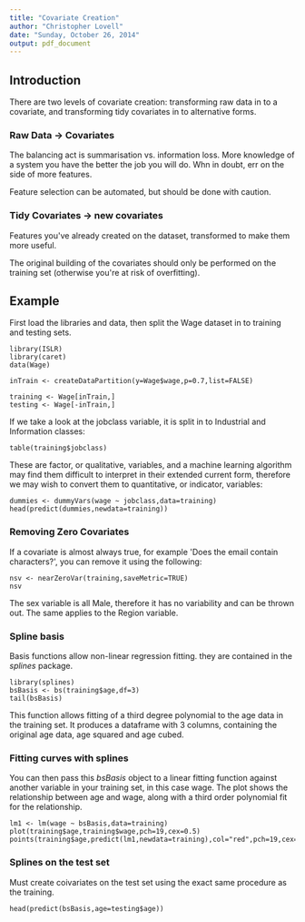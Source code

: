 ```yaml
---
title: "Covariate Creation"
author: "Christopher Lovell"
date: "Sunday, October 26, 2014"
output: pdf_document
---
```



## Introduction
There are two levels of covariate creation: transforming raw data in to a covariate, and transforming tidy covariates in to alternative forms.

### Raw Data -> Covariates
The balancing act is summarisation vs. information loss. More knowledge of a system you have the better the job you will do. Whn in doubt, err on the side of more features.

Feature selection can be automated, but should be done with caution.

### Tidy Covariates -> new covariates
Features you've already created on the dataset, transformed to make them more useful. 

The original building of the covariates should only be performed on the training set (otherwise you're at risk of overfitting).

## Example
First load the libraries and data, then split the Wage dataset in to training and testing sets.

```{r}
library(ISLR)
library(caret)
data(Wage)

inTrain <- createDataPartition(y=Wage$wage,p=0.7,list=FALSE)

training <- Wage[inTrain,]
testing <- Wage[-inTrain,]
```

If we take a look at the jobclass variable, it is split in to Industrial and Information classes:
```{r}
table(training$jobclass)
```

These are factor, or qualitative, variables, and a machine learning algorithm may find them difficult to interpret in their extended current form, therefore we may wish to convert them to quantitative, or indicator, variables:

```{r}
dummies <- dummyVars(wage ~ jobclass,data=training)
head(predict(dummies,newdata=training))
```

### Removing Zero Covariates
If a covariate is almost always true, for example 'Does the email contain characters?', you can remove it using the following:

```{r}
nsv <- nearZeroVar(training,saveMetric=TRUE)
nsv
```

The sex variable is all Male, therefore it has no variability and can be thrown out. The same applies to the Region variable.

### Spline basis
Basis functions allow non-linear regression fitting. they are contained in the _splines_ package.

```{r}
library(splines)
bsBasis <- bs(training$age,df=3)
tail(bsBasis)
```

This function allows fitting of a third degree polynomial to the age data in the training set. It produces a dataframe with 3 columns, containing the original age data, age squared and age cubed.

### Fitting curves with splines
You can then pass this _bsBasis_ object to a linear fitting function against another variable in your training set, in this case wage. The plot shows the relationship between age and wage, along with a third order polynomial fit for the relationship.

```{r}
lm1 <- lm(wage ~ bsBasis,data=training)
plot(training$age,training$wage,pch=19,cex=0.5)
points(training$age,predict(lm1,newdata=training),col="red",pch=19,cex=0.5)
```

### Splines on the test set
Must create coivariates on the test set using the exact same procedure as the training.

```{r}
head(predict(bsBasis,age=testing$age))
```
